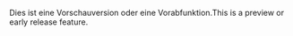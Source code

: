 <span data-ttu-id="1ee8b-101">Dies ist eine Vorschauversion oder eine Vorabfunktion.</span><span class="sxs-lookup"><span data-stu-id="1ee8b-101">This is a preview or early release feature.</span></span>